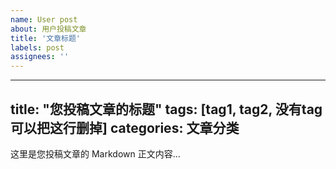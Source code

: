 ```yaml
---
name: User post
about: 用户投稿文章
title: '文章标题'
labels: post
assignees: ''
---
```


---
title: "您投稿文章的标题"
tags: [tag1, tag2, 没有tag可以把这行删掉]
categories: 文章分类
---

这里是您投稿文章的 Markdown 正文内容...
